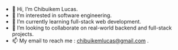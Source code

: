 - 👋 Hi, I’m Chibuikem Lucas.
- 👀 I’m interested in software engineering.
- 🌱 I’m currently learning full-stack web development.
- 💞️ I’m looking to collaborate on real-world backend and full-stack projects.
- 📫 My email to reach me : chibuikemlucas@gmail.com  .

<!---
ChibuikemLucas/ChibuikemLucas is a ✨ special ✨ repository because its `README.md` (this file) appears on your GitHub profile.
You can click the Preview link to take a look at your changes.
--->
